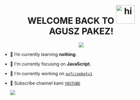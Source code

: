 <h1 align="center">WELCOME BACK TO <img src="https://user-images.githubusercontent.com/1303154/88677602-1635ba80-d120-11ea-84d8-d263ba5fc3c0.gif" width="60px" alt="hi"><br>AGUSZ PAKEZ!</h1>

<p align="center">
  <img src="https://raw.githubusercontent.com/axfcap/axfcap/main/20210127_214411.jpg" />
</p>

- 🌱 I’m currently learning **nothing**.

- 👀 I'm currently focusing on **JavaScript**.

- 📝 I'm currently working on [`axfc/apbotv1`](https://github.com/axcap/apbotv1)

- 👥 Subscribe channel kami [`YOUTUBE`](https://youtube.com/channel/UCKP-E8RwFkJKhe-9uz0s9RQ)






  <img src="https://raw.githubusercontent.com/axfcap/axfcap/main/images%20(8).jpeg"/>







</p>







</p>
